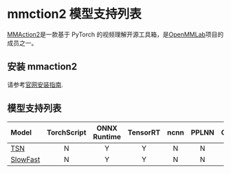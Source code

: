 # mmction2 模型支持列表

[MMAction2](https://github.com/open-mmlab/mmaction2)是一款基于 PyTorch 的视频理解开源工具箱，是[OpenMMLab](https://openmmlab.com)项目的成员之一。

## 安装 mmaction2

请参考[官网安装指南](https://github.com/open-mmlab/mmaction2#installation).

## 模型支持列表

| Model                                                                                        | TorchScript | ONNX Runtime | TensorRT | ncnn  | PPLNN | OpenVINO |
| :------------------------------------------------------------------------------------------- | :---------: | :----------: | :------: | :---: | :---: | :------: |
| [TSN](https://github.com/open-mmlab/mmaction2/tree/master/configs/recognition/tsn)           |      N      |      Y       |    Y     |   N   |   N   |    N     |
| [SlowFast](https://github.com/open-mmlab/mmaction2/tree/master/configs/recognition/slowfast) |      N      |      Y       |    Y     |   N   |   N   |    N     |
